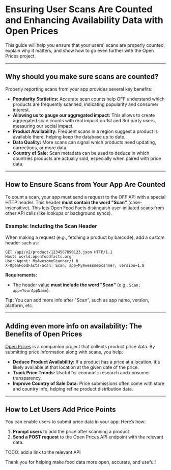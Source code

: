# Ensuring User Scans Are Counted and Enhancing Availability Data with Open Prices

This guide will help you ensure that your users' scans are properly counted, explain why it matters, and show how to go even further with the Open Prices project.

---

## Why should you make sure scans are counted?

Properly reporting scans from your app provides several key benefits:

- **Popularity Statistics:** Accurate scan counts help OFF understand which products are frequently scanned, indicating popularity and consumer interest.
- **Allowing us to gauge our aggregated impact:** This allows to create aggregated scan counts with real impact on 1st and 3rd party users, measuring our social impact.
- **Product Availability:** Frequent scans in a region suggest a product is available there, helping keep the database up to date.
- **Data Quality:** More scans can signal which products need updating, corrections, or more data.
- **Country of Sale:** Scan metadata can be used to deduce in which countries products are actually sold, especially when paired with price data.

---

## How to Ensure Scans from Your App Are Counted

To count a scan, your app must send a request to the OFF API with a special HTTP header. This header **must contain the word "Scan"** (case-insensitive). This lets Open Food Facts distinguish user-initiated scans from other API calls (like lookups or background syncs).

### Example: Including the Scan Header

When making a request (e.g., fetching a product by barcode), add a custom header such as:


```http
GET /api/v2/product/1234567890123.json HTTP/1.1
Host: world.openfoodfacts.org
User-Agent: MyAwesomeScanner/1.0
X-OpenFoodFacts-Scan: Scan; app=MyAwesomeScanner; version=1.0
```

**Requirements:**
- The header value **must include the word "Scan"** (e.g., `Scan; app=YourAppName`).

**Tip:** You can add more info after "Scan", such as app name, version, platform, etc.

---

## Adding even more info on availability: The Benefits of Open Prices

[Open Prices](https://prices.openfoodfacts.org/docs) is a companion project that collects product price data. By submitting price information along with scans, you help:

- **Deduce Product Availability:** If a product has a price at a location, it's likely available at that location at the given date of the price.
- **Track Price Trends:** Useful for economic research and consumer transparency.
- **Improve Country of Sale Data:** Price submissions often come with store and country info, helping refine product distribution data.

---

## How to Let Users Add Price Points

You can enable users to submit price data in your app. Here’s how:

1. **Prompt users** to add the price after scanning a product.
2. **Send a POST request** to the Open Prices API endpoint with the relevant data.

TODO: add a link to the relevant API


Thank you for helping make food data more open, accurate, and useful!

